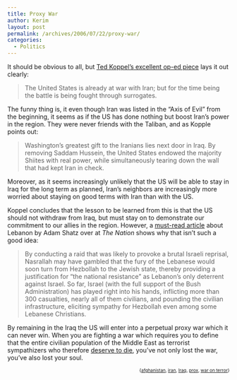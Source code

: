 ```yaml
---
title: Proxy War
author: Kerim
layout: post
permalink: /archives/2006/07/22/proxy-war/
categories:
  - Politics
---
```

It should be obvious to all, but <a href="http://www.huffingtonpost.com/eat-the-press/2006/07/22/ted-koppel-in-the-nyt-t_e_25598.html" onclick="_gaq.push(['_trackEvent', 'outbound-article', 'http://www.huffingtonpost.com/eat-the-press/2006/07/22/ted-koppel-in-the-nyt-t_e_25598.html', 'Ted Koppel&#8217;s excellent op-ed piece']);" >Ted Koppel&#8217;s excellent op-ed piece</a> lays it out clearly:

> The United States is already at war with Iran; but for the time being the battle is being fought through surrogates. 

The funny thing is, it even though Iran was listed in the &#8220;Axis of Evil&#8221; from the beginning, it seems as if the US has done nothing but boost Iran&#8217;s power in the region. They were never friends with the Taliban, and as Kopple points out:

> Washington’s greatest gift to the Iranians lies next door in Iraq. By removing Saddam Hussein, the United States endowed the majority Shiites with real power, while simultaneously tearing down the wall that had kept Iran in check. 

Moreover, as it seems increasingly unlikely that the US will be able to stay in Iraq for the long term as planned, Iran&#8217;s neighbors are increasingly more worried about staying on good terms with Iran than with the US.

Koppel concludes that the lesson to be learned from this is that the US should not withdraw from Iraq, but must stay on to demonstrate our commitment to our allies in the region. However, a <a href="http://www.thenation.com/doc/20060731/nasrallah_game" onclick="_gaq.push(['_trackEvent', 'outbound-article', 'http://www.thenation.com/doc/20060731/nasrallah_game', 'must-read article']);" >must-read article</a> about Lebanon by Adam Shatz over at *The Nation* shows why that isn&#8217;t such a good idea:

> By conducting a raid that was likely to provoke a brutal Israeli reprisal, Nasrallah may have gambled that the fury of the Lebanese would soon turn from Hezbollah to the Jewish state, thereby providing a justification for &#8220;the national resistance&#8221; as Lebanon&#8217;s only deterrent against Israel. So far, Israel (with the full support of the Bush Administration) has played right into his hands, inflicting more than 300 casualties, nearly all of them civilians, and pounding the civilian infrastructure, eliciting sympathy for Hezbollah even among some Lebanese Christians. 

By remaining in the Iraq the US will enter into a perpetual proxy war which it can never win. When you are fighting a war which requires you to define that the entire civilian population of the Middle East as terrorist sympathizers who therefore <a href="http://www.washingtonmonthly.com/archives/individual/2006_07/009218.php" onclick="_gaq.push(['_trackEvent', 'outbound-article', 'http://www.washingtonmonthly.com/archives/individual/2006_07/009218.php', 'deserve to die']);" >deserve to die</a>, you&#8217;ve not only lost the war, you&#8217;ve also lost your soul.  
<!-- technorati tags start -->

<div style="text-align:right;">
  <span style="font-size:x-small;">{<a href="http://www.technorati.com/tag/afghanistan" onclick="_gaq.push(['_trackEvent', 'outbound-article', 'http://www.technorati.com/tag/afghanistan', 'afghanistan']);"  rel="tag">afghanistan</a>, <a href="http://www.technorati.com/tag/iran" onclick="_gaq.push(['_trackEvent', 'outbound-article', 'http://www.technorati.com/tag/iran', 'iran']);"  rel="tag">iran</a>, <a href="http://www.technorati.com/tag/Iraq" onclick="_gaq.push(['_trackEvent', 'outbound-article', 'http://www.technorati.com/tag/Iraq', 'Iraq']);"  rel="tag">Iraq</a>, <a href="http://www.technorati.com/tag/prox" onclick="_gaq.push(['_trackEvent', 'outbound-article', 'http://www.technorati.com/tag/prox', 'prox']);"  rel="tag">prox</a>, <a href="http://www.technorati.com/tag/war on terror" onclick="_gaq.push(['_trackEvent', 'outbound-article', 'http://www.technorati.com/tag/war on terror', 'war on terror']);"  rel="tag">war on terror</a>}</span>


<!-- technorati tags end -->

